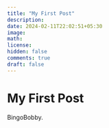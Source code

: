 ```yaml
---
title: "My First Post"
description:
date: 2024-02-11T22:02:51+05:30
image:
math:
license:
hidden: false
comments: true
draft: false
---
```


# My First Post

BingoBobby.
